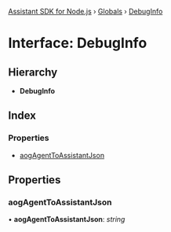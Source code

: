 [Assistant SDK for Node.js](../README.md) › [Globals](../globals.md) › [DebugInfo](debuginfo.md)

# Interface: DebugInfo

## Hierarchy

* **DebugInfo**

## Index

### Properties

* [aogAgentToAssistantJson](debuginfo.md#aogagenttoassistantjson)

## Properties

###  aogAgentToAssistantJson

• **aogAgentToAssistantJson**: *string*
